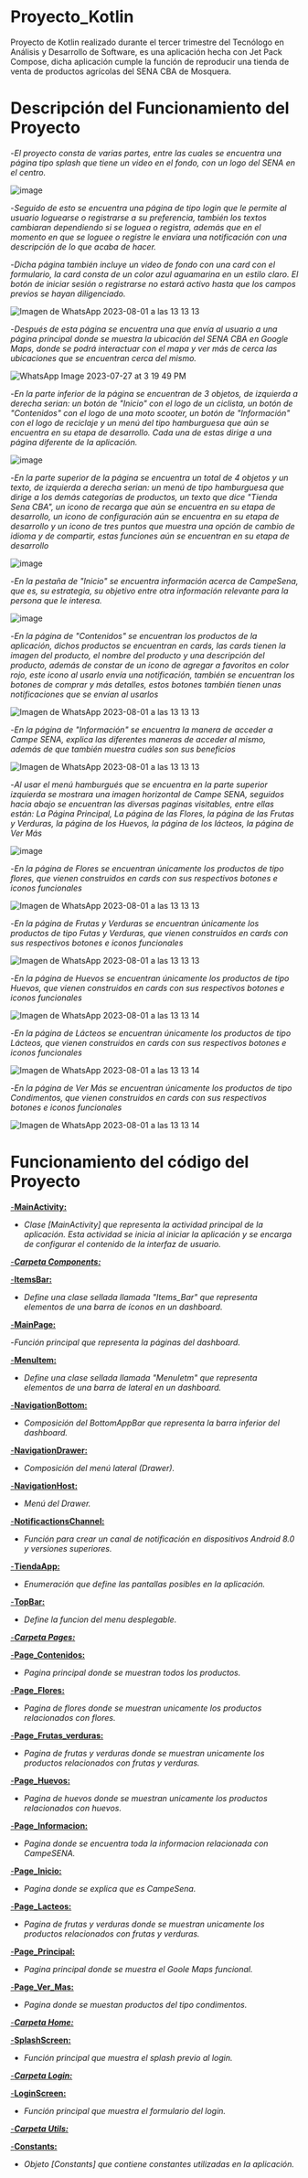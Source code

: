 # Proyecto_Kotlin
Proyecto de Kotlin realizado durante el tercer trimestre del Tecnólogo en Análisis y Desarrollo de Software, es una aplicación hecha con Jet Pack Compose, dicha aplicación cumple la función de reproducir una tienda de venta de productos agrícolas del SENA CBA de Mosquera.


# Descripción del Funcionamiento del Proyecto
-*El proyecto consta de varias partes, entre las cuales se encuentra una página tipo splash que tiene un video en el fondo, con un logo del SENA en el centro.*

![image](https://github.com/IanMoonn/Proyecto_Kotlin/assets/110430143/24a4979d-04ae-4193-bbad-c67a128447cf)

-*Seguido de esto se encuentra una página de tipo login que le permite al usuario loguearse o registrarse a su preferencia, también los textos cambiaran dependiendo si se loguea o registra, además que en el momento en que se loguee o registre le enviara una notificación con una descripción de lo que acaba de hacer.* 

-*Dicha página también incluye un video de fondo con una card con el formulario, la card consta de un color azul aguamarina en un estilo claro. El botón de iniciar sesión o registrarse no estará activo hasta que los campos previos se hayan diligenciado.*

![Imagen de WhatsApp 2023-08-01 a las 13 13 13](https://github.com/IanMoonn/Proyecto_Kotlin/assets/110430143/eeae6eb4-0958-4ad4-903f-85da7fab3655)

-*Después de esta página se encuentra una que envía al usuario a una página principal donde se muestra la ubicación del SENA CBA en Google Maps, donde se podrá interactuar con el mapa y ver más de cerca las ubicaciones que se encuentran cerca del mismo.*

![WhatsApp Image 2023-07-27 at 3 19 49 PM](https://github.com/IanMoonn/Proyecto_Kotlin/assets/110430143/951a2097-e896-47e4-b86a-b05cee0058d1)

-*En la parte inferior de la página se encuentran de 3 objetos, de izquierda a derecha serian: un botón de "Inicio" con el logo de un ciclista, un botón de "Contenidos" con el logo de una moto scooter, un botón de "Información" con el logo de reciclaje y un menú del tipo hamburguesa que aún se encuentra en su etapa de desarrollo. Cada una de estas dirige a una página diferente de la aplicación.*

![image](https://github.com/IanMoonn/Proyecto_Kotlin/assets/110430143/d4151f97-3fa7-4ed7-8640-0b723cb0c73d)

-*En la parte superior de la página se encuentra un total de 4 objetos y un texto, de izquierda a derecha serian: un menú de tipo hamburguesa que dirige a los demás categorías de productos, un texto que dice "Tienda Sena CBA", un icono de recarga que aún se encuentra en su etapa de desarrollo, un icono de configuración aún se encuentra en su etapa de desarrollo y un icono de tres puntos que muestra una opción de cambio de idioma y de compartir, estas funciones aún se encuentran en su etapa de desarrollo*

![image](https://github.com/IanMoonn/Proyecto_Kotlin/assets/110430143/4403b325-3aba-475e-902e-87c7c817b547)

-*En la pestaña de "Inicio" se encuentra información acerca de CampeSena, que es, su estrategia, su objetivo entre otra información relevante para la persona que le interesa.*

![image](https://github.com/IanMoonn/Proyecto_Kotlin/assets/110430143/9d8e5525-36c9-4de8-bf6f-2868f1752a8a)

-*En la página de "Contenidos" se encuentran los productos de la aplicación, dichos productos se encuentran en cards, las cards tienen la imagen del producto, el nombre del producto y una descripción del producto, además de constar de un icono de agregar a favoritos en color rojo, este icono al usarlo envía una notificación, también se encuentran los botones de comprar y más detalles, estos botones también tienen unas notificaciones que se envían al usarlos*

![Imagen de WhatsApp 2023-08-01 a las 13 13 13](https://github.com/IanMoonn/Proyecto_Kotlin/assets/110430143/8a93f9de-1f06-4c1c-a090-c750abd15966)

-*En la página de "Información" se encuentra la manera de acceder a Campe SENA, explica las diferentes maneras de acceder al mismo, además de que también muestra cuáles son sus beneficios*

![Imagen de WhatsApp 2023-08-01 a las 13 13 13](https://github.com/IanMoonn/Proyecto_Kotlin/assets/110430143/aaca2813-83b6-45e8-b6d8-d26e0a114b99)

-*Al usar el menú hamburgués que se encuentra en la parte superior izquierda se mostrara una imagen horizontal de Campe SENA, seguidos hacia abajo se encuentran las diversas paginas visitables, entre ellas están: La Página Principal, La página de las Flores, la página de las Frutas y Verduras, la página de los Huevos, la página de los lácteos, la página de Ver Más*

![image](https://github.com/IanMoonn/Proyecto_Kotlin/assets/110430143/f85c3c6b-da91-4854-90f9-e8da2142b8e8)

-*En la página de Flores se encuentran únicamente los productos de tipo flores, que vienen construidos en cards con sus respectivos botones e iconos funcionales*

![Imagen de WhatsApp 2023-08-01 a las 13 13 13](https://github.com/IanMoonn/Proyecto_Kotlin/assets/110430143/5baf4159-f772-4019-abfd-76701d73d141)

-*En la página de Frutas y Verduras se encuentran únicamente los productos de tipo Futas y Verduras, que vienen construidos en cards con sus respectivos botones e iconos funcionales*

![Imagen de WhatsApp 2023-08-01 a las 13 13 13](https://github.com/IanMoonn/Proyecto_Kotlin/assets/110430143/895adb54-be19-4cb7-8eb0-da74e567e732)

-*En la página de Huevos se encuentran únicamente los productos de tipo Huevos, que vienen construidos en cards con sus respectivos botones e iconos funcionales*

![Imagen de WhatsApp 2023-08-01 a las 13 13 14](https://github.com/IanMoonn/Proyecto_Kotlin/assets/110430143/db4291e0-f52d-462e-ae1c-7865deb50f5d)

-*En la página de Lácteos se encuentran únicamente los productos de tipo Lácteos, que vienen construidos en cards con sus respectivos botones e iconos funcionales*

![Imagen de WhatsApp 2023-08-01 a las 13 13 14](https://github.com/IanMoonn/Proyecto_Kotlin/assets/110430143/0d7c8f9c-d3cb-48a7-a08f-78e4005b4012)

-*En la página de Ver Más se encuentran únicamente los productos de tipo Condimentos, que vienen construidos en cards con sus respectivos botones e iconos funcionales*

![Imagen de WhatsApp 2023-08-01 a las 13 13 14](https://github.com/IanMoonn/Proyecto_Kotlin/assets/110430143/6cd441b1-737f-4896-886d-05e8f57c8d60)

# Funcionamiento del código del Proyecto

[-**MainActivity:**](app/src/main/java/com/example/dashboard_cba/MainActivity.kt)

  * *Clase [MainActivity] que representa la actividad principal de la aplicación. Esta actividad se inicia al iniciar la aplicación y se encarga de configurar el contenido de la interfaz de usuario.*

[-***Carpeta Components:***](app/src/main/java/com/example/dashboard_cba/components)

[-**ItemsBar:**](app/src/main/java/com/example/dashboard_cba/components/Items_Bar.kt)

  * *Define una clase sellada llamada "Items_Bar" que representa elementos de una barra de íconos en un dashboard.*

[-**MainPage:**](app/src/main/java/com/example/dashboard_cba/components/MainPage.kt)

  -*Función principal que representa la páginas del dashboard.*
  
[-**MenuItem:**](app/src/main/java/com/example/dashboard_cba/components/MenuItem.kt)

* *Define una clase sellada llamada "MenuIetm" que representa elementos de una barra de lateral en un dashboard.*

[-**NavigationBottom:**](app/src/main/java/com/example/dashboard_cba/components/Navigation_Bottom.kt)

  * *Composición del BottomAppBar que representa la barra inferior del dashboard.*  
  
[-**NavigationDrawer:**](app/src/main/java/com/example/dashboard_cba/components/Navigation_Drawer.kt)

  * *Composición del menú lateral (Drawer).*

[-**NavigationHost:**](app/src/main/java/com/example/dashboard_cba/components/Navigation_Host.kt)

  * *Menú del Drawer.*  
  
[-**NotificactionsChannel:**](app/src/main/java/com/example/dashboard_cba/components/NotificationsChannel.kt)

  * *Función para crear un canal de notificación en dispositivos Android 8.0 y versiones superiores.*

[-**TiendaApp:**](app/src/main/java/com/example/dashboard_cba/components/TiendaApp.kt)

  * *Enumeración que define las pantallas posibles en la aplicación.*  
  
[-**TopBar:**](app/src/main/java/com/example/dashboard_cba/components/TopBar.kt)

  * *Define la funcion del menu desplegable.*

[-***Carpeta Pages:***](app/src/main/java/com/example/dashboard_cba/pages)

[-**Page_Contenidos:**](app/src/main/java/com/example/dashboard_cba/pages/Page_Contenidos.kt)

  * *Pagina principal donde se muestran todos los productos.*   
  
[-**Page_Flores:**](app/src/main/java/com/example/dashboard_cba/pages/Page_Flores.kt)

  * *Pagina de flores donde se muestran unicamente los productos relacionados con flores.*  
  
[-**Page_Frutas_verduras:**](app/src/main/java/com/example/dashboard_cba/pages/Page_Frutas_Verduras.kt)

  * *Pagina de frutas y verduras donde se muestran unicamente los productos relacionados con frutas y verduras.*  
  
[-**Page_Huevos:**](app/src/main/java/com/example/dashboard_cba/pages/Page_Huevos.kt)

   * *Pagina de huevos donde se muestran unicamente los productos relacionados con huevos.*  
  
[-**Page_Informacion:**](app/src/main/java/com/example/dashboard_cba/pages/Page_Informacion.kt)

  * *Pagina donde se encuentra toda la informacion relacionada con CampeSENA.*  
  
[-**Page_Inicio:**](app/src/main/java/com/example/dashboard_cba/pages/Page_Inicio.kt)

  * *Pagina donde se explica que es CampeSena.*  
  
[-**Page_Lacteos:**](app/src/main/java/com/example/dashboard_cba/pages/Page_Lacteos.kt)

  * *Pagina de frutas y verduras donde se muestran unicamente los productos relacionados con frutas y verduras.*  
  
[-**Page_Principal:**](app/src/main/java/com/example/dashboard_cba/pages/Page_Principal.kt)

  * *Pagina principal donde se muestra el Goole Maps funcional.*  
   
[-**Page_Ver_Mas:**](app/src/main/java/com/example/dashboard_cba/pages/Page_Ver_Mas.kt)

  * *Pagina donde se muestan productos del tipo condimentos.*  
  
[-***Carpeta Home:***](app/src/main/java/com/example/dashboard_cba/pages/home)

[-**SplashScreen:**](app/src/main/java/com/example/dashboard_cba/pages/home/SplashScreen.kt)

  * *Función principal que muestra el splash previo al login.*
  
[-***Carpeta Login:***](app/src/main/java/com/example/dashboard_cba/pages/login)

[-**LoginScreen:**](app/src/main/java/com/example/dashboard_cba/pages/login/LoginScreen.kt)

  * *Función principal que muestra el formulario del login.*
  
[-***Carpeta Utils:***](app/src/main/java/com/example/dashboard_cba/utils)

[-**Constants:**](app/src/main/java/com/example/dashboard_cba/utils/Constants.kt)

  * *Objeto [Constants] que contiene constantes utilizadas en la aplicación.*
